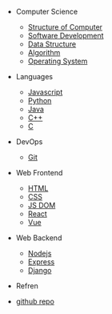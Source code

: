 - Computer Science

  - [Structure of Computer](quickstart.md)
  - [Software Development]()
  - [Data Structure](more-pages.md)
  - [Algorithm](custom-navbar.md)
  - [Operating System](cover.md)

- Languages

  - [Javascript](configuration.md)
  - [Python](themes.md)
  - [Java](plugins.md)
  - [C++](write-a-plugin.md)
  - [C](markdown.md)

- DevOps

  - [Git](deploy.md)

- Web Frontend

  - [HTML](helpers.md)
  - [CSS](vue.md)
  - [JS DOM](cdn.md)
  - [React](pwa.md)
  - [Vue](pwa.md)

- Web Backend

  - [Nodejs](helpers.md)
  - [Express](vue.md)
  - [Django](cdn.md)

- Refren
- [github repo](awesome.md)
